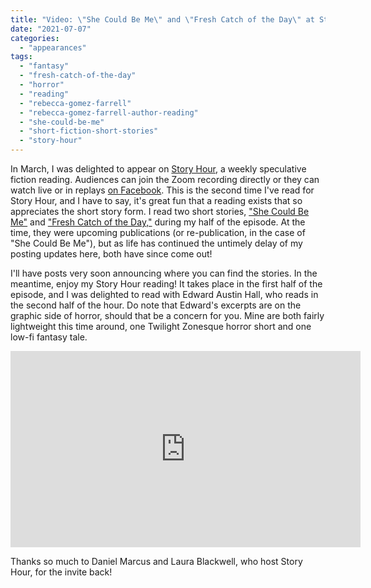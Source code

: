 ```yaml
---
title: "Video: \"She Could Be Me\" and \"Fresh Catch of the Day\" at Story Hour!"
date: "2021-07-07"
categories:
  - "appearances"
tags:
  - "fantasy"
  - "fresh-catch-of-the-day"
  - "horror"
  - "reading"
  - "rebecca-gomez-farrell"
  - "rebecca-gomez-farrell-author-reading"
  - "she-could-be-me"
  - "short-fiction-short-stories"
  - "story-hour"
---
```


In March, I was delighted to appear on [Story Hour](https://www.storyhour2020.com/), a weekly speculative fiction reading. Audiences can join the Zoom recording directly or they can watch live or in replays [on Facebook](https://www.facebook.com/The-Story-Hour-102109784794285/). This is the second time I've read for Story Hour, and I have to say, it's great fun that a reading exists that so appreciates the short story form. I read two short stories, ["She Could Be Me"](/creative-works/she-could-be-me/) and ["Fresh Catch of the Day,"](/creative-works/fresh-catch-day/) during my half of the episode. At the time, they were upcoming publications (or re-publication, in the case of "She Could Be Me"), but as life has continued the untimely delay of my posting updates here, both have since come out!

I'll have posts very soon announcing where you can find the stories. In the meantime, enjoy my Story Hour reading! It takes place in the first half of the episode, and I was delighted to read with Edward Austin Hall, who reads in the second half of the hour. Do note that Edward's excerpts are on the graphic side of horror, should that be a concern for you. Mine are both fairly lightweight this time around, one Twilight Zonesque horror short and one low-fi fantasy tale.

<iframe style="border: none; overflow: hidden;" src="https://www.facebook.com/plugins/video.php?height=314&amp;href=https%3A%2F%2Fwww.facebook.com%2F102109784794285%2Fvideos%2F1812890405558619%2F&amp;show_text=false&amp;width=560&amp;t=0" width="560" height="314" frameborder="0" scrolling="no" allowfullscreen="allowfullscreen"></iframe>

Thanks so much to Daniel Marcus and Laura Blackwell, who host Story Hour, for the invite back!
